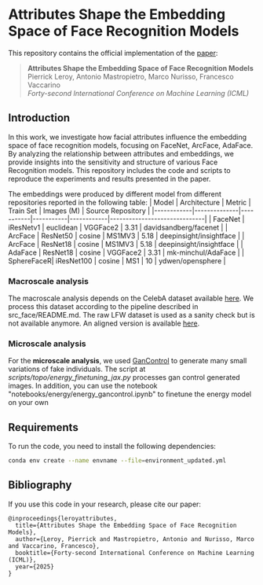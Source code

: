 # Attributes Shape the Embedding Space of Face Recognition Models

This repository contains the official implementation of the [paper](https://openreview.net/forum?id=VY74pP1w93):

> **Attributes Shape the Embedding Space of Face Recognition Models**  
> Pierrick Leroy, Antonio Mastropietro, Marco Nurisso, Francesco Vaccarino  
> *Forty-second International Conference on Machine Learning (ICML)*

## Introduction

In this work, we investigate how facial attributes influence the embedding space of face recognition models, focusing on FaceNet, ArcFace, AdaFace. 
By analyzing the relationship between attributes and embeddings, we provide insights into the sensitivity and structure of various Face Recognition models. 
This repository includes the code and scripts to reproduce the experiments and results presented in the paper.

The embeddings were produced by different model from different repositories reported in the following table:
| Model      | Architecture | Metric    | Train Set | Images (M) | Source Repository            |
|------------|--------------|-----------|-----------|------------|------------------------------|
| FaceNet    | iResNetv1    | euclidean | VGGFace2  | 3.31       | davidsandberg/facenet        |
| ArcFace    | ResNet50     | cosine    | MS1MV3    | 5.18       | deepinsight/insightface      |
| ArcFace    | ResNet18     | cosine    | MS1MV3    | 5.18       | deepinsight/insightface      |
| AdaFace    | ResNet18     | cosine    | VGGFace2  | 3.31       | mk-minchul/AdaFace           |
| SphereFaceR| iResNet100   | cosine    | MS1       | 10         | ydwen/opensphere             |


### Macroscale analysis

The macroscale analysis depends on the CelebA dataset available [here](https://mmlab.ie.cuhk.edu.hk/projects/CelebA.html).
We process this dataset according to the pipeline described in src_face/README.md.
The raw LFW dataset is used as a sanity check but is not available anymore. An aligned version is available [here](https://www.kaggle.com/datasets/jessicali9530/lfw-dataset).


### Microscale analysis

For the **microscale analysis**, we used [GanControl](https://arxiv.org/abs/2101.02477) to generate many small variations of fake individuals.
The script at *scripts/topo/energy_finetuning_jax.py* processes gan control generated images. 
In addition, you can use the notebook "notebooks/energy/energy_gancontrol.ipynb" to finetune the energy model on your own 


## Requirements
To run the code, you need to install the following dependencies:

```bash
conda env create --name envname --file=environment_updated.yml
```

## Bibliography
If you use this code in your research, please cite our paper:

```
@inproceedings{leroyattributes,
  title={Attributes Shape the Embedding Space of Face Recognition Models},
  author={Leroy, Pierrick and Mastropietro, Antonio and Nurisso, Marco and Vaccarino, Francesco},
  booktitle={Forty-second International Conference on Machine Learning (ICML)},
  year={2025}
}
```
